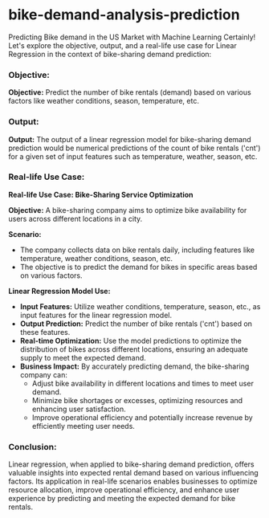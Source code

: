 # bike-demand-analysis-prediction
Predicting Bike demand in the US Market with Machine Learning
Certainly! Let's explore the objective, output, and a real-life use case for Linear Regression in the context of bike-sharing demand prediction:

### Objective:

**Objective:** Predict the number of bike rentals (demand) based on various factors like weather conditions, season, temperature, etc.

### Output:

**Output:** The output of a linear regression model for bike-sharing demand prediction would be numerical predictions of the count of bike rentals ('cnt') for a given set of input features such as temperature, weather, season, etc.

### Real-life Use Case:

**Real-life Use Case: Bike-Sharing Service Optimization**

**Objective:** A bike-sharing company aims to optimize bike availability for users across different locations in a city.

**Scenario:** 
- The company collects data on bike rentals daily, including features like temperature, weather conditions, season, etc.
- The objective is to predict the demand for bikes in specific areas based on various factors.

**Linear Regression Model Use:**
- **Input Features:** Utilize weather conditions, temperature, season, etc., as input features for the linear regression model.
- **Output Prediction:** Predict the number of bike rentals ('cnt') based on these features.
- **Real-time Optimization:** Use the model predictions to optimize the distribution of bikes across different locations, ensuring an adequate supply to meet the expected demand.
- **Business Impact:** By accurately predicting demand, the bike-sharing company can:
  - Adjust bike availability in different locations and times to meet user demand.
  - Minimize bike shortages or excesses, optimizing resources and enhancing user satisfaction.
  - Improve operational efficiency and potentially increase revenue by efficiently meeting user needs.

### Conclusion:

Linear regression, when applied to bike-sharing demand prediction, offers valuable insights into expected rental demand based on various influencing factors. Its application in real-life scenarios enables businesses to optimize resource allocation, improve operational efficiency, and enhance user experience by predicting and meeting the expected demand for bike rentals.
